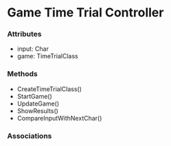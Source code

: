 # Game Time Trial Controller

### Attributes
-  input: Char
-  game: TimeTrialClass
### Methods
-  CreateTimeTrialClass()
-  StartGame()
-  UpdateGame()
-  ShowResults()
-  CompareInputWithNextChar()
### Associations


